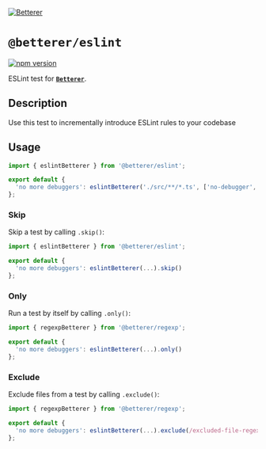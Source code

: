 [![Betterer](https://github.com/phenomnomnominal/betterer/blob/master/docs/logo.png)](https://phenomnomnominal.github.io/betterer/)

# `@betterer/eslint`

[![npm version](https://img.shields.io/npm/v/@betterer/eslint.svg)](https://www.npmjs.com/package/@betterer/eslint)

ESLint test for [**`Betterer`**](https://github.com/phenomnomnominal/betterer).

## Description

Use this test to incrementally introduce ESLint rules to your codebase

## Usage

```typescript
import { eslintBetterer } from '@betterer/eslint';

export default {
  'no more debuggers': eslintBetterer('./src/**/*.ts', ['no-debugger', 'error'])
};
```

### Skip

Skip a test by calling `.skip()`:

```typescript
import { eslintBetterer } from '@betterer/eslint';

export default {
  'no more debuggers': eslintBetterer(...).skip()
};
```

### Only

Run a test by itself by calling `.only()`:

```typescript
import { regexpBetterer } from '@betterer/regexp';

export default {
  'no more debuggers': eslintBetterer(...).only()
};
```

### Exclude

Exclude files from a test by calling `.exclude()`:

```typescript
import { regexpBetterer } from '@betterer/regexp';

export default {
  'no more debuggers': eslintBetterer(...).exclude(/excluded-file-regexp/)
};
```
